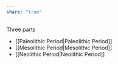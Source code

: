 ```yaml
---
share: "true"
---
```


Three parts 
- [[Paleolithic Period|Paleolithic Period]]
- [[Mesolithic Period|Mesolithic Period]]
- [[Neolithic Period|Neolithic Period]]
